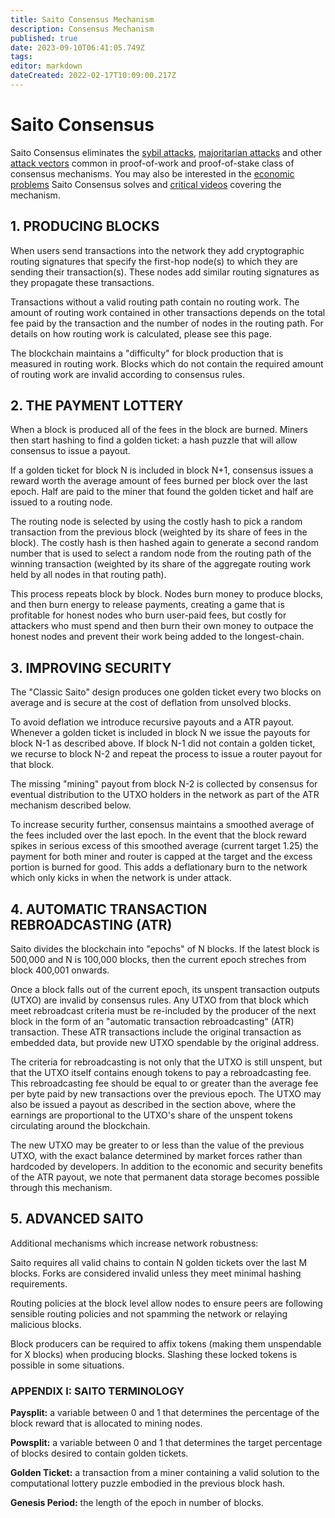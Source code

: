 ```yaml
---
title: Saito Consensus Mechanism
description: Consensus Mechanism
published: true
date: 2023-09-10T06:41:05.749Z
tags: 
editor: markdown
dateCreated: 2022-02-17T10:09:00.217Z
---
```


# Saito Consensus

Saito Consensus eliminates the [sybil attacks](https://github.com/SaitoTech/papers/blob/50e5b243eb4d4062654f2751b056b6bb3fc053b5/sybil/A_Simple_Proof_of_Sybil_Proof_Lancashire-Parris_2023.pdf), [majoritarian attacks](/consensus/math) and other [attack vectors](/consensus/attack-vectors) common in proof-of-work and proof-of-stake class of consensus mechanisms. You may also be interested in the [economic problems](/consensus/economics) Saito Consensus solves and [critical videos](/consensus/videos) covering the mechanism.

## 1. PRODUCING BLOCKS

When users send transactions into the network they add cryptographic routing signatures that specify the first-hop node(s) to which they are sending their transaction(s). These nodes add similar routing signatures as they propagate these transactions.

Transactions without a valid routing path contain no routing work. The amount of routing work contained in other transactions depends on the total fee paid by the transaction and the number of nodes in the routing path. For details on how routing work is calculated, please see this page.

The blockchain maintains a "difficulty" for block production that is measured in routing work. Blocks which do not contain the required amount of routing work are invalid according to consensus rules.


## 2. THE PAYMENT LOTTERY

When a block is produced all of the fees in the block are burned. Miners then start hashing to find a golden ticket: a hash puzzle that will allow consensus to issue a payout.

If a golden ticket for block N is included in block N+1, consensus issues a reward worth the average amount of fees burned per block over the last epoch. Half are paid to the miner that found the golden ticket and half are issued to a routing node.

The routing node is selected by using the costly hash to pick a random transaction from the previous block (weighted by its share of fees in the block). The costly hash is then hashed again to generate a second random number that is used to select a random node from the routing path of the winning transaction (weighted by its share of the aggregate routing work held by all nodes in that routing path).

This process repeats block by block. Nodes burn money to produce blocks, and then burn energy to release payments, creating a game that is profitable for honest nodes who burn user-paid fees, but costly for attackers who must spend and then burn their own money to outpace the honest nodes and prevent their work being added to the longest-chain.

## 3. IMPROVING SECURITY

The "Classic Saito" design produces one golden ticket every two blocks on average and is secure at the cost of deflation from unsolved blocks.

To avoid deflation we introduce recursive payouts and a ATR payout. Whenever a golden ticket is included in block N we issue the payouts for block N-1 as described above. If block N-1 did not contain a golden ticket, we recurse to block N-2 and repeat the process to issue a router payout for that block.

The missing "mining" payout from block N-2 is collected by consensus for eventual distribution to the UTXO holders in the network as part of the ATR mechanism described below.

To increase security further, consensus maintains a smoothed average of the fees included over the last epoch. In the event that the block reward spikes in serious excess of this smoothed average (current target 1.25) the payment for both miner and router is capped at the target and the excess portion is burned for good. This adds a deflationary burn to the network which only kicks in when the network is under attack.

## 4. AUTOMATIC TRANSACTION REBROADCASTING (ATR)

Saito divides the blockchain into "epochs" of N blocks. If the latest block is 500,000 and N is 100,000 blocks, then the current epoch streches from block 400,001 onwards.

Once a block falls out of the current epoch, its unspent transaction outputs (UTXO) are invalid by consensus rules. Any UTXO from that block which meet rebroadcast criteria must be re-included by the producer of the next block in the form of an "automatic transaction rebroadcasting" (ATR) transaction. These ATR transactions include the original transaction as embedded data, but provide new UTXO spendable by the original address.

The criteria for rebroadcasting is not only that the UTXO is still unspent, but that the UTXO itself contains enough tokens to pay a rebroadcasting fee. This rebroadcasting fee should be equal to or greater than the average fee per byte paid by new transactions over the previous epoch. The UTXO may also be issued a payout as described in the section above, where the earnings are proportional to the UTXO's share of the unspent tokens circulating around the blockchain.

The new UTXO may be greater to or less than the value of the previous UTXO, with the exact balance determined by market forces rather than hardcoded by developers. In addition to the economic and security benefits of the ATR payout, we note that permanent data storage becomes possible through this mechanism.

## 5. ADVANCED SAITO

Additional mechanisms which increase network robustness:

Saito requires all valid chains to contain N golden tickets over the last M blocks. Forks are considered invalid unless they meet minimal hashing requirements.

Routing policies at the block level allow nodes to ensure peers are following sensible routing policies and not spamming the network or relaying malicious blocks.

Block producers can be required to affix tokens (making them unspendable for X blocks) when producing blocks. Slashing these locked tokens is possible in some situations.


### APPENDIX I: SAITO TERMINOLOGY

**Paysplit:** a variable between 0 and 1 that determines the percentage of the block reward that is allocated to mining nodes.

**Powsplit:** a variable between 0 and 1 that determines the target percentage of blocks desired to contain golden tickets.

**Golden Ticket:** a transaction from a miner containing a valid solution to the computational lottery puzzle embodied in the previous block hash.

**Genesis Period:** the length of the epoch in number of blocks.




